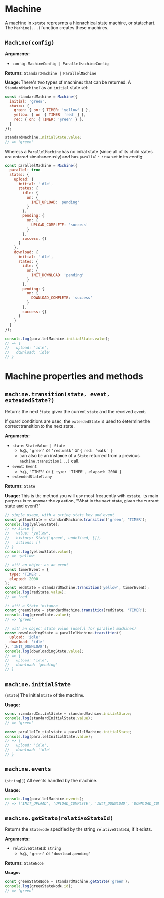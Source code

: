 # Machine

A machine in `xstate` represents a hierarchical state machine, or statechart. The `Machine(...)` function creates these machines.

## `Machine(config)`

**Arguments:**
- `config`: `MachineConfig | ParallelMachineConfig`

**Returns:** `StandardMachine | ParallelMachine`

**Usage:** There's two types of machines that can be returned. A `StandardMachine` has an `initial` state set:

```js
const standardMachine = Machine({
  initial: 'green',
  states: {
    green: { on: { TIMER: 'yellow' } },
    yellow: { on: { TIMER: 'red' } },
    red: { on: { TIMER: 'green' } },
  }
});

standardMachine.initialState.value;
// => 'green'
```

Whereas a `ParallelMachine` has no initial state (since all of its child states are entered simultaneously) and has `parallel: true` set in its config:

```js
const parallelMachine = Machine({
  parallel: true,
  states: {
    upload: {
      initial: 'idle',
      states: {
        idle: {
          on: {
            INIT_UPLOAD: 'pending'
          }
        },
        pending: {
          on: {
            UPLOAD_COMPLETE: 'success'
          }
        },
        success: {}
      }
    },
    download: {
      initial: 'idle',
      states: {
        idle: {
          on: {
            INIT_DOWNLOAD: 'pending'
          }
        },
        pending: {
          on: {
            DOWNLOAD_COMPLETE: 'success'
          }
        },
        success: {}
      }
    }
  }
});

console.log(parallelMachine.initialState.value);
// => {
//   upload: 'idle',
//   download: 'idle'
// }
```

# Machine properties and methods

## `machine.transition(state, event, extendedState?)`

Returns the next `State` given the current `state` and the received `event`.

If [guard conditions](#todo) are used, the `extendedState` is used to determine the correct transition to the next state.

**Arguments:**
- `state`: `StateValue | State`
  - e.g., `'green'` or `'red.walk'` or `{ red: 'walk' }`
  - can also be an instance of a `State` returned from a previous `machine.transition(...)` call.
- `event`: `Event`
  - e.g., `'TIMER'` or `{ type: 'TIMER', elapsed: 2000 }`
- `extendedState?`: `any`

**Returns:** `State`

**Usage:** This is the method you will use most frequently with `xstate`. Its main purpose is to answer the question, "What is the next state, given the current state and event?"

```js
// simple usage, with a string state key and event
const yellowState = standardMachine.transition('green', 'TIMER');
console.log(yellowState);
// => State {
//   value: 'yellow',
//   history: State('green', undefined, []),
//   actions: []
// }
console.log(yellowState.value);
// => 'yellow'

// with an object as an event
const timerEvent = {
  type: 'TIMER',
  elapsed: 2000
};
const redState = standardMachine.transition('yellow', timerEvent);
console.log(redState.value);
// => 'red'

// with a State instance
const greenState = standardMachine.transition(redState, 'TIMER');
console.log(greenState.value);
// => 'green'

// with an object state value (useful for parallel machines)
const downloadingState = parallelMachine.transition({
  upload: 'idle',
  download: 'idle'
}, 'INIT_DOWNLOAD');
console.log(downloadingState.value);
// => {
//   upload: 'idle',
//   download: 'pending'
// }
```

## `machine.initialState`

(`State`) The initial `State` of the machine.

**Usage:**

```js
const standardInitialState = standardMachine.initialState;
console.log(standardInitialState.value);
// => 'green'

const parallelInitialstate = parallelMachine.initialState;
console.log(parallelInitialState.value);
// => {
//   upload: 'idle',
//   download: 'idle'
// }
```

## `machine.events`

(`string[]`) All events handled by the machine.

**Usage:**

```js
console.log(parallelMachine.events);
// => ['INIT_UPLOAD', 'UPLOAD_COMPLETE', 'INIT_DOWNLOAD', 'DOWNLOAD_COMPLETE']
```

## `machine.getState(relativeStateId)`

Returns the `StateNode` specified by the string `relativeStateId`, if it exists.

**Arguments:**
- `relativeStateId`: `string`
  - e.g., `'green'` or `'download.pending'`

**Returns:** `StateNode`

**Usage:**

```js
const greenStateNode = standardMachine.getState('green');
console.log(greenStateNode.id);
// => 'green'
```
